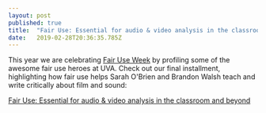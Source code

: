 ```yaml
---
layout: post 
published: true
title:  "Fair Use: Essential for audio & video analysis in the classroom and beyond" 
date:   2019-02-28T20:36:35.785Z 
---
```


This year we are celebrating [Fair Use Week](http://fairuseweek.org) by profiling some of the awesome fair use heroes at UVA. Check out our final installment, highlighting how fair use helps Sarah O'Brien and Brandon Walsh teach and write critically about film and sound:

[Fair Use: Essential for audio & video analysis in the classroom and beyond](https://news.library.virginia.edu/2019/02/28/fair-use-essential-for-audio-video-analysis-in-the-classroom-and-beyond/)